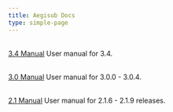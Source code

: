 ```yaml
---
title: Aegisub Docs
type: simple-page
---
```


<p>
<br />
<a href="latest" class="btn btn-primary" role="button">3.4 Manual</a> User manual for 3.4.
</p>
<!-- <a href="3.1" class="btn btn-light" role="button">3.1 Manual</a>User manual for 3.1. -->
<p>
<br />
<a href="3.0" class="btn btn-outline-secondary" role="button">3.0 Manual</a> User manual for 3.0.0 - 3.0.4.
</p>
<p>
<br />
<a href="manual" class="btn btn-outline-secondary" role="button">2.1 Manual</a> User manual for 2.1.6 - 2.1.9 releases.
</p>

<br />
